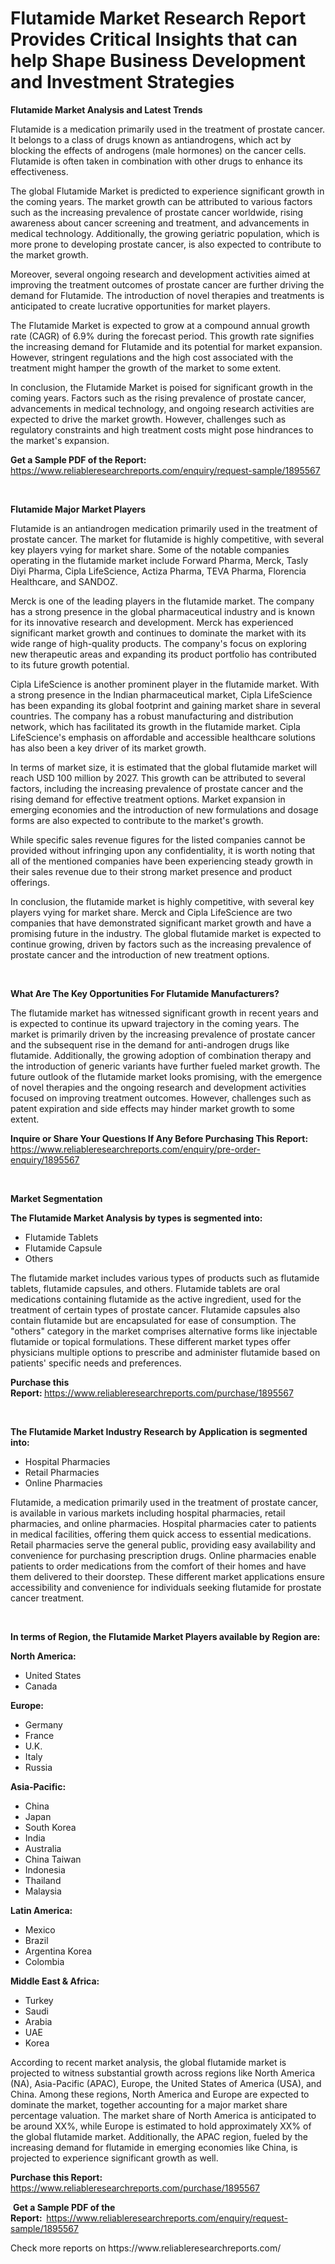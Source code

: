 <p><h1>Flutamide Market Research Report Provides Critical Insights that can help Shape Business Development and Investment Strategies</h1></p><p><strong>Flutamide Market Analysis and Latest Trends</strong></p>
<p><p>Flutamide is a medication primarily used in the treatment of prostate cancer. It belongs to a class of drugs known as antiandrogens, which act by blocking the effects of androgens (male hormones) on the cancer cells. Flutamide is often taken in combination with other drugs to enhance its effectiveness.</p><p>The global Flutamide Market is predicted to experience significant growth in the coming years. The market growth can be attributed to various factors such as the increasing prevalence of prostate cancer worldwide, rising awareness about cancer screening and treatment, and advancements in medical technology. Additionally, the growing geriatric population, which is more prone to developing prostate cancer, is also expected to contribute to the market growth.</p><p>Moreover, several ongoing research and development activities aimed at improving the treatment outcomes of prostate cancer are further driving the demand for Flutamide. The introduction of novel therapies and treatments is anticipated to create lucrative opportunities for market players.</p><p>The Flutamide Market is expected to grow at a compound annual growth rate (CAGR) of 6.9% during the forecast period. This growth rate signifies the increasing demand for Flutamide and its potential for market expansion. However, stringent regulations and the high cost associated with the treatment might hamper the growth of the market to some extent.</p><p>In conclusion, the Flutamide Market is poised for significant growth in the coming years. Factors such as the rising prevalence of prostate cancer, advancements in medical technology, and ongoing research activities are expected to drive the market growth. However, challenges such as regulatory constraints and high treatment costs might pose hindrances to the market's expansion.</p></p>
<p><strong>Get a Sample PDF of the Report:&nbsp;</strong> <a href="https://www.reliableresearchreports.com/enquiry/request-sample/1895567">https://www.reliableresearchreports.com/enquiry/request-sample/1895567</a></p>
<p>&nbsp;</p>
<p><strong>Flutamide Major Market Players</strong></p>
<p><p>Flutamide is an antiandrogen medication primarily used in the treatment of prostate cancer. The market for flutamide is highly competitive, with several key players vying for market share. Some of the notable companies operating in the flutamide market include Forward Pharma, Merck, Tasly Diyi Pharma, Cipla LifeScience, Actiza Pharma, TEVA Pharma, Florencia Healthcare, and SANDOZ.</p><p>Merck is one of the leading players in the flutamide market. The company has a strong presence in the global pharmaceutical industry and is known for its innovative research and development. Merck has experienced significant market growth and continues to dominate the market with its wide range of high-quality products. The company's focus on exploring new therapeutic areas and expanding its product portfolio has contributed to its future growth potential.</p><p>Cipla LifeScience is another prominent player in the flutamide market. With a strong presence in the Indian pharmaceutical market, Cipla LifeScience has been expanding its global footprint and gaining market share in several countries. The company has a robust manufacturing and distribution network, which has facilitated its growth in the flutamide market. Cipla LifeScience's emphasis on affordable and accessible healthcare solutions has also been a key driver of its market growth.</p><p>In terms of market size, it is estimated that the global flutamide market will reach USD 100 million by 2027. This growth can be attributed to several factors, including the increasing prevalence of prostate cancer and the rising demand for effective treatment options. Market expansion in emerging economies and the introduction of new formulations and dosage forms are also expected to contribute to the market's growth.</p><p>While specific sales revenue figures for the listed companies cannot be provided without infringing upon any confidentiality, it is worth noting that all of the mentioned companies have been experiencing steady growth in their sales revenue due to their strong market presence and product offerings.</p><p>In conclusion, the flutamide market is highly competitive, with several key players vying for market share. Merck and Cipla LifeScience are two companies that have demonstrated significant market growth and have a promising future in the industry. The global flutamide market is expected to continue growing, driven by factors such as the increasing prevalence of prostate cancer and the introduction of new treatment options.</p></p>
<p>&nbsp;</p>
<p><strong>What Are The Key Opportunities For Flutamide Manufacturers?</strong></p>
<p><p>The flutamide market has witnessed significant growth in recent years and is expected to continue its upward trajectory in the coming years. The market is primarily driven by the increasing prevalence of prostate cancer and the subsequent rise in the demand for anti-androgen drugs like flutamide. Additionally, the growing adoption of combination therapy and the introduction of generic variants have further fueled market growth. The future outlook of the flutamide market looks promising, with the emergence of novel therapies and the ongoing research and development activities focused on improving treatment outcomes. However, challenges such as patent expiration and side effects may hinder market growth to some extent.</p></p>
<p><strong>Inquire or Share Your Questions If Any Before Purchasing This Report:</strong> <a href="https://www.reliableresearchreports.com/enquiry/pre-order-enquiry/1895567">https://www.reliableresearchreports.com/enquiry/pre-order-enquiry/1895567</a></p>
<p>&nbsp;</p>
<p><strong>Market Segmentation</strong></p>
<p><strong>The Flutamide Market Analysis by types is segmented into:</strong></p>
<p><ul><li>Flutamide Tablets</li><li>Flutamide Capsule</li><li>Others</li></ul></p>
<p><p>The flutamide market includes various types of products such as flutamide tablets, flutamide capsules, and others. Flutamide tablets are oral medications containing flutamide as the active ingredient, used for the treatment of certain types of prostate cancer. Flutamide capsules also contain flutamide but are encapsulated for ease of consumption. The "others" category in the market comprises alternative forms like injectable flutamide or topical formulations. These different market types offer physicians multiple options to prescribe and administer flutamide based on patients' specific needs and preferences.</p></p>
<p><strong>Purchase this Report:&nbsp;</strong><a href="https://www.reliableresearchreports.com/purchase/1895567">https://www.reliableresearchreports.com/purchase/1895567</a></p>
<p>&nbsp;</p>
<p><strong>The Flutamide Market Industry Research by Application is segmented into:</strong></p>
<p><ul><li>Hospital Pharmacies</li><li>Retail Pharmacies</li><li>Online Pharmacies</li></ul></p>
<p><p>Flutamide, a medication primarily used in the treatment of prostate cancer, is available in various markets including hospital pharmacies, retail pharmacies, and online pharmacies. Hospital pharmacies cater to patients in medical facilities, offering them quick access to essential medications. Retail pharmacies serve the general public, providing easy availability and convenience for purchasing prescription drugs. Online pharmacies enable patients to order medications from the comfort of their homes and have them delivered to their doorstep. These different market applications ensure accessibility and convenience for individuals seeking flutamide for prostate cancer treatment.</p></p>
<p>&nbsp;</p>
<p><strong>In terms of Region, the Flutamide Market Players available by Region are:</strong></p>
<p>
    <p> <strong> North America: </strong>
        <ul>
            <li>United States</li>
            <li>Canada</li>
        </ul>
        </p> 
    <p> <strong> Europe: </strong>
        <ul>
            <li>Germany</li>
            <li>France</li>
            <li>U.K.</li>
            <li>Italy</li>
            <li>Russia</li>
        </ul>
        </p> 
    <p> <strong> Asia-Pacific: </strong>
        <ul>
            <li>China</li>
            <li>Japan</li>
            <li>South Korea</li>
            <li>India</li>
            <li>Australia</li>
            <li>China Taiwan</li>
            <li>Indonesia</li>
            <li>Thailand</li>
            <li>Malaysia</li>
        </ul>
        </p> 
    <p> <strong> Latin America: </strong>
        <ul>
            <li>Mexico</li>
            <li>Brazil</li>
            <li>Argentina Korea</li>
            <li>Colombia</li>
        </ul>
        </p> 
    <p> <strong> Middle East & Africa: </strong>
        <ul>
            <li>Turkey</li>
            <li>Saudi</li>
            <li>Arabia</li>
            <li>UAE</li>
            <li>Korea</li>
        </ul>
    </p>
    </p>
<p><p>According to recent market analysis, the global flutamide market is projected to witness substantial growth across regions like North America (NA), Asia-Pacific (APAC), Europe, the United States of America (USA), and China. Among these regions, North America and Europe are expected to dominate the market, together accounting for a major market share percentage valuation. The market share of North America is anticipated to be around XX%, while Europe is estimated to hold approximately XX% of the global flutamide market. Additionally, the APAC region, fueled by the increasing demand for flutamide in emerging economies like China, is projected to experience significant growth as well.</p></p>
<p><strong>Purchase this Report: </strong><a href="https://www.reliableresearchreports.com/purchase/1895567">https://www.reliableresearchreports.com/purchase/1895567</a></p>
<p>&nbsp;<strong>Get a Sample PDF of the Report:&nbsp;&nbsp;</strong><a href="https://www.reliableresearchreports.com/enquiry/request-sample/1895567">https://www.reliableresearchreports.com/enquiry/request-sample/1895567</a></p>
<p><strong></strong></p>
<p>Check more reports on https://www.reliableresearchreports.com/</p>